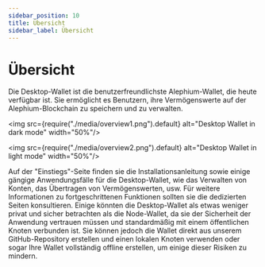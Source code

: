 ```yaml
---
sidebar_position: 10
title: Übersicht
sidebar_label: Übersicht
---
```


# Übersicht

Die Desktop-Wallet ist die benutzerfreundlichste Alephium-Wallet, die heute verfügbar ist. Sie ermöglicht es Benutzern, ihre Vermögenswerte auf der Alephium-Blockchain zu speichern und zu verwalten.

<img src={require("./media/overview1.png").default} alt="Desktop Wallet in dark mode" width="50%"/>

<img src={require("./media/overview2.png").default} alt="Desktop Wallet in light mode" width="50%"/>

Auf der "Einstiegs"-Seite finden sie die Installationsanleitung sowie einige gängige Anwendungsfälle für die Desktop-Wallet, wie das Verwalten von Konten, das Übertragen von Vermögenswerten, usw. Für weitere Informationen zu fortgeschrittenen Funktionen sollten sie die dedizierten Seiten konsultieren.
Einige könnten die Desktop-Wallet als etwas weniger privat und sicher betrachten als die Node-Wallet, da sie der Sicherheit der Anwendung vertrauen müssen und standardmäßig mit einem öffentlichen Knoten verbunden ist. Sie können jedoch die Wallet direkt aus unserem GitHub-Repository erstellen und einen lokalen Knoten verwenden oder sogar Ihre Wallet vollständig offline erstellen, um einige dieser Risiken zu mindern.
